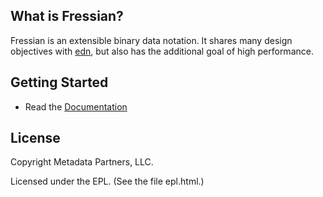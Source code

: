 ## What is Fressian? 

Fressian is an extensible binary data notation. It shares many design
objectives with [edn](https://github.com/edn-format/edn), but also has
the additional goal of high performance.

## Getting Started

* Read the [Documentation](http://github.com/Datomic/fressian/wiki)

## License

Copyright Metadata Partners, LLC.

Licensed under the EPL. (See the file epl.html.)

